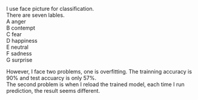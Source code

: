 
I use face picture for classification.<br />
There are seven lables. <br />
A anger<br />
B contempt<br />
C fear<br />
D happiness<br />
E neutral<br />
F sadness<br />
G surprise<br />

However, I face two problems, one is overfitting. The trainning accuracy is 90% and test accuarcy is only 57%. <br />
The second problem is when I reload the trained model, each time I run prediction, the result seems different. <br />
